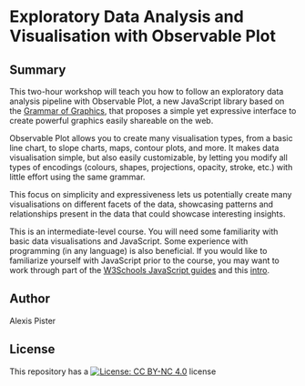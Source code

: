 # Exploratory Data Analysis and Visualisation with Observable Plot

## Summary 
This two-hour workshop will teach you how to follow an exploratory data analysis pipeline with Observable Plot, a new JavaScript library based on the [Grammar of Graphics](https://towardsdatascience.com/a-comprehensive-guide-to-the-grammar-of-graphics-for-effective-visualization-of-multi-dimensional-1f92b4ed4149), that proposes a simple yet expressive interface to create powerful graphics easily shareable on the web. 

Observable Plot allows you to create many visualisation types, from a basic line chart, to slope charts, maps, contour plots, and more. It makes data visualisation simple, but also easily customizable, by letting you modify all types of encodings (colours, shapes, projections, opacity, stroke, etc.) with little effort using the same grammar. 

This focus on simplicity and expressiveness lets us potentially create many visualisations on different facets of the data, showcasing patterns and relationships present in the data that could showcase interesting insights. 

This is an intermediate-level course. You will need some familiarity with basic data visualisations and JavaScript. Some experience with programming (in any language) is also beneficial. If you would like to familiarize yourself with JavaScript prior to the course, you may want to work through part of the [W3Schools JavaScript guides](https://www.w3schools.com/js/) and this [intro](https://developer.mozilla.org/en-US/docs/Web/JavaScript/Guide/Introduction).


## Author
Alexis Pister

## License

This repository has a [![License: CC BY-NC 4.0](https://licensebuttons.net/l/by-nc/4.0/80x15.png)](https://creativecommons.org/licenses/by-nc/4.0/) license

 
